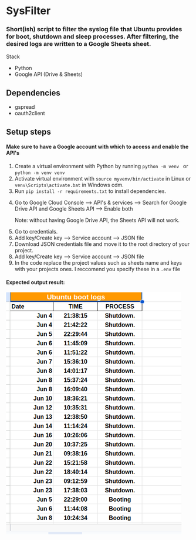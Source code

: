 <h1>SysFilter</h1>

<h3>Short(ish) script to filter the syslog file that Ubuntu provides for boot, shutdown and sleep processes. After filtering, the desired logs are written to a Google Sheets sheet.</h3>

<p>Stack</p>
<ul>
<li>Python</li>
<li>Google API (Drive & Sheets)</li>
</ul>

<h2>Dependencies</h2>
<ul>
<li>gspread</li>
<li>oauth2client</li>
</ul>

<h2>Setup steps</h2>
<h4>Make sure to have a Google account with which to access and enable the API's</h4>
<ol>

<li>Create a virtual environment with Python by running <code>python -m venv <directory_name></code> or <code>python -m venv venv</code></li>
<li>Activate virtual environment with <code>source myvenv/bin/activate</code> in Linux or <code>venv\Scripts\activate.bat</code> in Windows cdm.</li>
<li>Run <code>pip install -r requirements.txt</code> to install dependencies.</p></li>
<li>Go to Google Cloud Console --> API's & services --> Search for Google Drive API and Google Sheets API --> Enable both <p>Note: without having Google Drive API, the Sheets API will not work.</p></li>
<li>Go to credentials.</li>
<li>Add key/Create key --> Service account --> JSON file</li>
<li>Download JSON credentials file and move it to the root directory of your project.</li>
<li>Add key/Create key --> Service account --> JSON file</li>
<li>In the code replace the project values such as sheets name and keys with your projects ones. I reccomend you specify these in a <code>.env</code> file</li>
</ol>

<div>
<h4>Expected output result:</h4>
<img src="./expected_result.png"></img>
</div>
